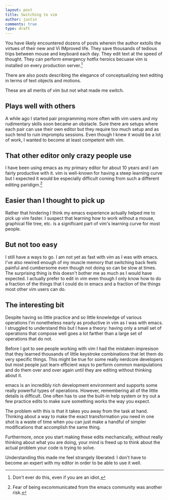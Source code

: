 ```yaml
---
layout: post
title: Switching to vim
author: justin
comments: true
type: draft
---
```


You have likely encountered dozens of posts wherein the author extolls the virtues of their new and Vi IMproved life. They save thousands of tedious trips between mouse and keyboard each day. They edit text at the speed of thought. They can perform emergency hotfix heroics becuase vim is installed on every production server.[^1]

There are also posts describing the elegance of conceptualizing text editing in terms of text objects and motions.

These are all merits of vim but not what made me switch.

## Plays well with others

A while ago I started pair programming more often with vim users and my rudimentary skills soon became an obstacle. Sure there are setups where each pair can use their own editor but they require too much setup and as such tend to ruin impromptu sessions. Even though I knew it would be a lot of work, I wanted to become at least competent with vim.

## That other editor only crazy people use

I have been using emacs as my primary editor for about 10 years and I am fairly productive with it. vim is well-known for having a steep learning curve but I expected it would be especially difficult coming from such a different editing paridigm.[^2]

## Easier than I thought to pick up

Rather that hindering I think my emacs experience actually helped me to pick up vim faster. I suspect that learning how to work without a mouse, graphical file tree, etc. is a significant part of vim's learning curve for most people.

## But not too easy

I still have a ways to go. I am not yet as fast with vim as I was with emacs. I've also rewired enough of my muscle memory that switching back feels painful and cumbersome even though not doing so can be slow at times. The surprising thing is this doesn't bother me as much as I would have expected. I actually prefer to edit in vim even though I only know how to do a fraction of the things that I could do in emacs and a fraction of the things most other vim users can do.

## The interesting bit

Despite having so little practice and so little knowledge of various operations I'm nonetheless nearly as productive in vim as I was with emacs. I struggled to understand this but I have a theory: having only a small set of operations that compose well goes a lot farther than a large set of operations that do not.

Before I got to see people working with vim I had the mistaken impresison that they learned thousands of little keystroke combinations that let them do very specific things. This might be true for some really nerdcore developers but most people just learn efficient ways to perform common manipulations and do them over and over again until they are editing without thinking about it.

emacs is an incredibly rich development environment and supports some really powerful types of operations. However, remembering all of the little details is difficult. One often has to use the built-in help system or try out a few practice edits to make sure something works the way you expect.

The problem with this is that it takes you away from the task at hand. Thinking about a way to make the exact transformation you need in one shot is a waste of time when you can just make a handful of simpler modifications that accomplish the same thing.

Furthermore, once you start making these edits mechanically, without really thinking about what you are doing, your mind is freed up to think about the actual problem your code is trying to solve.

Understanding this made me feel strangely liberated: I don't have to become an expert with my editor in order to be able to use it well.

[^1]: Don't ever do this, even if you are an idiot.
[^2]: Fear of being excommunicated from the emacs community was another risk.
